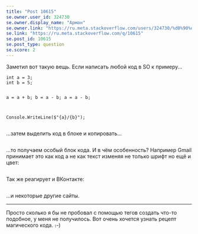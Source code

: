 ```yaml
---
title: "Post 10615"
se.owner.user_id: 324730
se.owner.display_name: "Арман"
se.owner.link: "https://ru.meta.stackoverflow.com/users/324730/%d0%90%d1%80%d0%bc%d0%b0%d0%bd"
se.link: "https://ru.meta.stackoverflow.com/q/10615"
se.post_id: 10615
se.post_type: question
se.score: 2
---
```

<p>Заметил вот такую вещь. Если написать любой код в SO к примеру...</p>
<pre class="lang-cs prettyprint-override"><code>int a = 3;
int b = 5;

a = a + b;
b = a - b;
a = a - b;

Console.WriteLine($&quot;{a}/{b}&quot;);
</code></pre>
<p>...затем выделить код в блоке и копировать...</p>
<blockquote>
<p><a href="https://i.stack.imgur.com/wVgLN.png" rel="nofollow noreferrer"><img src="https://i.stack.imgur.com/wVgLN.png" alt="" /></a></p>
</blockquote>
<p>...то получаем особый блок кода. И в чём особенность?
Например Gmail принимает это как код а не как текст изменяя не только шрифт но ещё и цвет:</p>
<blockquote>
<p><a href="https://i.stack.imgur.com/j8u6I.png" rel="nofollow noreferrer"><img src="https://i.stack.imgur.com/j8u6I.png" alt="" /></a></p>
</blockquote>
<p>Так же реагирует и ВКонтакте:</p>
<blockquote>
<p><a href="https://i.stack.imgur.com/dSfUN.png" rel="nofollow noreferrer"><img src="https://i.stack.imgur.com/dSfUN.png" alt="" /></a></p>
</blockquote>
<p>...и некоторые другие сайты.</p>
<hr />
<p>Просто сколько я бы не пробовал с помощью тегов создать что-то подобное, у меня не получилось. Вот очень хочется узнать рецепт магического кода. ։-)</p>
